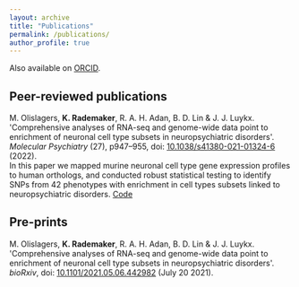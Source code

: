 ```yaml
---
layout: archive
title: "Publications"
permalink: /publications/
author_profile: true
---
```


Also available on [ORCID](https://orcid.org/0000-0003-3059-5183).

## Peer-reviewed publications
M. Olislagers, **K. Rademaker**, R. A. H. Adan, B. D. Lin & J. J. Luykx. 'Comprehensive analyses of RNA-seq and genome-wide data point to enrichment of neuronal cell type subsets in neuropsychiatric disorders'. _Molecular Psychiatry_ (27), p947–955, doi: [10.1038/s41380-021-01324-6](https://doi.org/10.1038/s41380-021-01324-6) (2022).<br>
In this paper we mapped murine neuronal cell type gene expression profiles to human orthologs, and conducted robust statistical testing to identify SNPs from 42 phenotypes with enrichment in cell types subsets linked to neuropsychiatric disorders. <i class="fab fa-github"></i> <a href="https://github.com/mitchellolislagers/cell_type_enrichment_pipeline"> Code </a>

## Pre-prints
M. Olislagers, **K. Rademaker**, R. A. H. Adan, B. D. Lin & J. J. Luykx. 'Comprehensive analyses of RNA-seq and genome-wide data point to enrichment of neuronal cell type subsets in neuropsychiatric disorders'. _bioRxiv_, doi: [10.1101/2021.05.06.442982](https://doi.org/10.1101/2021.05.06.442982) (July 20 2021).
